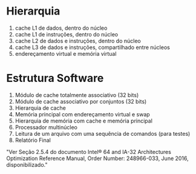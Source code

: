 # Hierarquia
1. cache L1 de dados, dentro do núcleo
2. cache L1 de instruções, dentro do núcleo
3. cache L2 de dados e instruções, dentro do núcleo
4. cache L3 de dados e instruções, compartilhado entre núcleos
5. endereçamento virtual e memória virtual

# Estrutura Software
1. Módulo de cache totalmente associativo (32 bits)
2. Módulo de cache associativo por conjuntos (32 bits)
3. Hierarquia de cache
4. Memória principal com endereçamento virtual e swap
5. Hierarquia de memória com cache e memória principal
6. Processador multinúcleo
7. Leitura de um arquivo com uma sequência de comandos (para testes)
8. Relatório Final

"Ver Seção 2.5.4 do documento Intel® 64 and IA-32 Architectures Optimization Reference Manual, Order
Number: 248966-033, June 2016, disponibilizado."